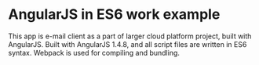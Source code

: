 # AngularJS in ES6 work example

This app is e-mail client as a part of larger cloud platform project, built with AngularJS.
Built with AngularJS 1.4.8, and all script files are written in ES6 syntax. Webpack is used for compiling and bundling.
